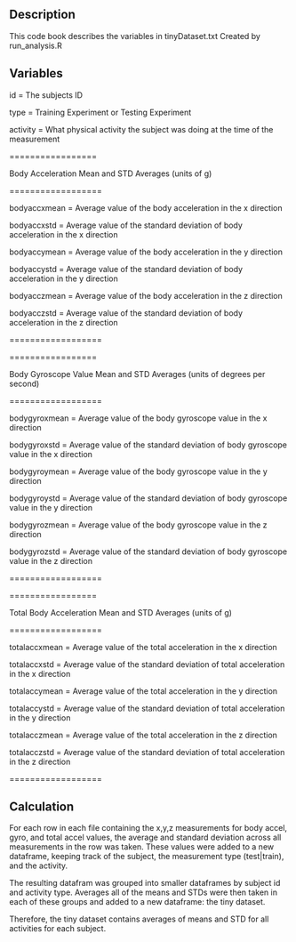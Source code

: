 ## Description
This code book describes the variables in tinyDataset.txt
Created by run_analysis.R

## Variables
id = The subjects ID

type = Training Experiment or Testing Experiment

activity = What physical activity the subject was doing at the time of the measurement

=================

Body Acceleration Mean and STD Averages (units of g)

==================

bodyaccxmean = Average value of the body acceleration in the x direction

bodyaccxstd = Average value of the standard deviation of body acceleration in the x direction

bodyaccymean = Average value of the body acceleration in the y direction

bodyaccystd = Average value of the standard deviation of body acceleration in the y direction

bodyacczmean = Average value of the body acceleration in the z direction

bodyacczstd = Average value of the standard deviation of body acceleration in the z direction

==================

=================

Body Gyroscope Value Mean and STD Averages (units of degrees per second)

==================

bodygyroxmean = Average value of the body gyroscope value in the x direction

bodygyroxstd = Average value of the standard deviation of body gyroscope value in the x direction

bodygyroymean = Average value of the body gyroscope value in the y direction

bodygyroystd = Average value of the standard deviation of body gyroscope value in the y direction

bodygyrozmean = Average value of the body gyroscope value in the z direction

bodygyrozstd = Average value of the standard deviation of body gyroscope value in the z direction

==================

=================

Total Body Acceleration Mean and STD Averages (units of g)

==================

totalaccxmean = Average value of the total acceleration in the x direction

totalaccxstd = Average value of the standard deviation of total acceleration in the x direction

totalaccymean = Average value of the total acceleration in the y direction

totalaccystd = Average value of the standard deviation of total acceleration in the y direction

totalacczmean = Average value of the total acceleration in the z direction

totalacczstd = Average value of the standard deviation of total acceleration in the z direction

==================

## Calculation
For each row in each file containing the x,y,z measurements for body accel, gyro, and total accel values,
the average and standard deviation across all measurements in the row was taken. These values were added to a new
dataframe, keeping track of the subject, the measurement type (test|train), and the activity.

The resulting datafram was grouped into smaller dataframes by subject id and activity type. Averages all of the means and STDs
were then taken in each of these groups and added to a new dataframe: the tiny dataset.

Therefore, the tiny dataset contains averages of means and STD for all activities for each subject.
